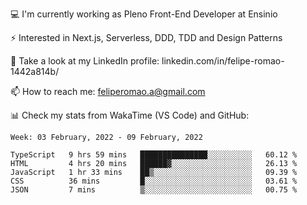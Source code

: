 💻 I'm currently working as Pleno Front-End Developer at Ensinio

⚡ Interested in Next.js, Serverless, DDD, TDD and Design Patterns

👥 Take a look at my LinkedIn profile: linkedin.com/in/felipe-romao-1442a814b/

📫 How to reach me: feliperomao.a@gmail.com

📊 Check my stats from WakaTime (VS Code) and GitHub:

<!--START_SECTION:waka-->
```text
Week: 03 February, 2022 - 09 February, 2022

TypeScript   9 hrs 59 mins   ███████████████░░░░░░░░░░   60.12 % 
HTML         4 hrs 20 mins   ██████▓░░░░░░░░░░░░░░░░░░   26.13 % 
JavaScript   1 hr 33 mins    ██▒░░░░░░░░░░░░░░░░░░░░░░   09.39 % 
CSS          36 mins         █░░░░░░░░░░░░░░░░░░░░░░░░   03.61 % 
JSON         7 mins          ▒░░░░░░░░░░░░░░░░░░░░░░░░   00.75 % 
```
<!--END_SECTION:waka-->
